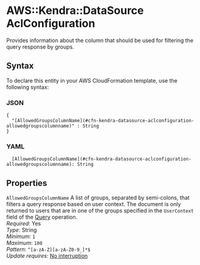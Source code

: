 # AWS::Kendra::DataSource AclConfiguration<a name="aws-properties-kendra-datasource-aclconfiguration"></a>

Provides information about the column that should be used for filtering the query response by groups\.

## Syntax<a name="aws-properties-kendra-datasource-aclconfiguration-syntax"></a>

To declare this entity in your AWS CloudFormation template, use the following syntax:

### JSON<a name="aws-properties-kendra-datasource-aclconfiguration-syntax.json"></a>

```
{
  "[AllowedGroupsColumnName](#cfn-kendra-datasource-aclconfiguration-allowedgroupscolumnname)" : String
}
```

### YAML<a name="aws-properties-kendra-datasource-aclconfiguration-syntax.yaml"></a>

```
  [AllowedGroupsColumnName](#cfn-kendra-datasource-aclconfiguration-allowedgroupscolumnname): String
```

## Properties<a name="aws-properties-kendra-datasource-aclconfiguration-properties"></a>

`AllowedGroupsColumnName`  <a name="cfn-kendra-datasource-aclconfiguration-allowedgroupscolumnname"></a>
A list of groups, separated by semi\-colons, that filters a query response based on user context\. The document is only returned to users that are in one of the groups specified in the `UserContext` field of the [Query](https://docs.aws.amazon.com/kendra/latest/dg/API_Query.html) operation\.  
*Required*: Yes  
*Type*: String  
*Minimum*: `1`  
*Maximum*: `100`  
*Pattern*: `^[a-zA-Z][a-zA-Z0-9_]*$`  
*Update requires*: [No interruption](https://docs.aws.amazon.com/AWSCloudFormation/latest/UserGuide/using-cfn-updating-stacks-update-behaviors.html#update-no-interrupt)
